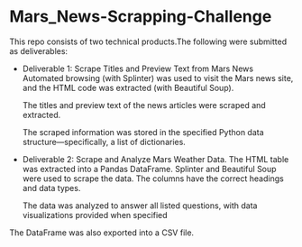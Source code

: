 # Mars_News-Scrapping-Challenge


This repo consists of two technical products.The following were submitted as deliverables:




- Deliverable 1: Scrape Titles and Preview Text from Mars News Automated browsing (with Splinter) was used to visit the Mars news site, and the HTML code was extracted (with Beautiful Soup).

  The titles and preview text of the news articles were scraped and extracted.

  The scraped information was stored in the specified Python data structure—specifically, a list of dictionaries.
  
  


- Deliverable 2: Scrape and Analyze Mars Weather Data. The HTML table was extracted into a Pandas DataFrame. Splinter and Beautiful Soup were used to scrape the data. The columns have the correct headings and data types.

  The data was analyzed to answer all listed questions, with data visualizations provided when specified
  




 The DataFrame was also exported into a CSV file.
